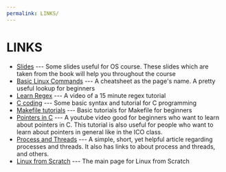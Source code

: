 ```yaml
---
permalink: LINKS/
---
```


# LINKS
- [Slides](https://www.os-book.com/OS10/slide-dir/) --- Some slides useful for OS course. These slides which are taken
from the book will help you throughout the course
- [Basic Linux Commands](https://linuxopsys.com/topics/basic-linux-commands) --- A cheatsheet as the page's name. A pretty useful lookup for beginners
- [Learn Regex](https://youtu.be/bgBWp9EIlMM) --- A video of a 15 minute regex tutorial
- [C coding](https://www.w3schools.com/c/) --- Some basic syntax and tutorial for C programming
- [Makefile tutorials](https://opensource.com/article/18/8/what-how-makefile) --- Basic tutorials for Makefile for beginners
- [Pointers in C](https://www.youtube.com/watch?v=KGhacRRMnDw) --- A youtube video good for beginners who want to learn about pointers in C. This tutorial is also useful for people who want to learn about pointers in general like in the ICO class.
- [Process and Threads](https://learn.microsoft.com/en-us/windows/win32/procthread/processes-and-threads) --- A simple, short, yet helpful article regarding processes and threads. It also has links to about process and threads, and others.
- [Linux from Scratch](https://www.linuxfromscratch.org/) --- The main page for Linux from Scratch
